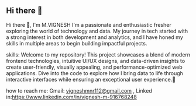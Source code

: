 ## Hi there 👋

Hi there 🌟, I'm M.VIGNESH I'm a passionate and enthusiastic fresher exploring the world of technology and data. My journey in tech started with a strong interest in both development and analytics, and I have honed my skills in multiple areas to begin building impactful projects.

skills: Welcome to my repository! This project showcases a blend of modern frontend technologies, intuitive UI/UX designs, and data-driven insights to create user-friendly, visually appealing, and performance-optimized web applications. Dive into the code to explore how I bring data to life through interactive interfaces while ensuring an exceptional user experience.🚀 

how to reach me: Gmail: vigneshmnr112@gmail.com  ,  Linked in:https://www.linkedin.com/in/vignesh-m-916768248
